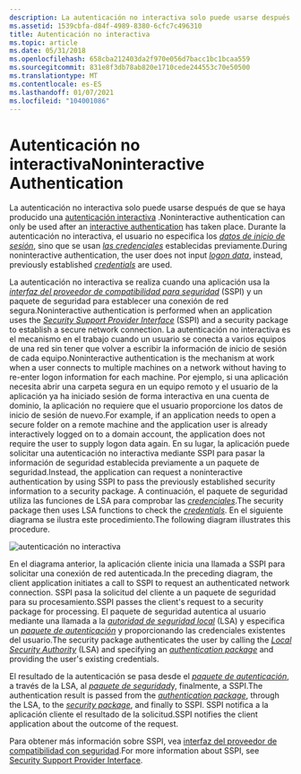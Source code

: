 ```yaml
---
description: La autenticación no interactiva solo puede usarse después de que se haya producido una autenticación interactiva. Durante la autenticación no interactiva, el usuario no especifica los datos de inicio de sesión, sino que se usan las credenciales establecidas previamente.
ms.assetid: 1539cbfa-d84f-4989-8380-6cfc7c496310
title: Autenticación no interactiva
ms.topic: article
ms.date: 05/31/2018
ms.openlocfilehash: 658cba212403da2f970e056d7bacc1bc1bcaa559
ms.sourcegitcommit: 831e8f3db78ab820e1710cede244553c70e50500
ms.translationtype: MT
ms.contentlocale: es-ES
ms.lasthandoff: 01/07/2021
ms.locfileid: "104001086"
---
```

# <a name="noninteractive-authentication"></a><span data-ttu-id="3e4b5-104">Autenticación no interactiva</span><span class="sxs-lookup"><span data-stu-id="3e4b5-104">Noninteractive Authentication</span></span>

<span data-ttu-id="3e4b5-105">La autenticación no interactiva solo puede usarse después de que se haya producido una [autenticación interactiva](interactive-authentication.md) .</span><span class="sxs-lookup"><span data-stu-id="3e4b5-105">Noninteractive authentication can only be used after an [interactive authentication](interactive-authentication.md) has taken place.</span></span> <span data-ttu-id="3e4b5-106">Durante la autenticación no interactiva, el usuario no especifica los [*datos de inicio de sesión*](../secgloss/l-gly.md), sino que se usan [*las credenciales*](../secgloss/c-gly.md) establecidas previamente.</span><span class="sxs-lookup"><span data-stu-id="3e4b5-106">During noninteractive authentication, the user does not input [*logon data*](../secgloss/l-gly.md), instead, previously established [*credentials*](../secgloss/c-gly.md) are used.</span></span>

<span data-ttu-id="3e4b5-107">La autenticación no interactiva se realiza cuando una aplicación usa la [*interfaz del proveedor de compatibilidad para seguridad*](../secgloss/s-gly.md) (SSPI) y un paquete de seguridad para establecer una conexión de red segura.</span><span class="sxs-lookup"><span data-stu-id="3e4b5-107">Noninteractive authentication is performed when an application uses the [*Security Support Provider Interface*](../secgloss/s-gly.md) (SSPI) and a security package to establish a secure network connection.</span></span> <span data-ttu-id="3e4b5-108">La autenticación no interactiva es el mecanismo en el trabajo cuando un usuario se conecta a varios equipos de una red sin tener que volver a escribir la información de inicio de sesión de cada equipo.</span><span class="sxs-lookup"><span data-stu-id="3e4b5-108">Noninteractive authentication is the mechanism at work when a user connects to multiple machines on a network without having to re-enter logon information for each machine.</span></span> <span data-ttu-id="3e4b5-109">Por ejemplo, si una aplicación necesita abrir una carpeta segura en un equipo remoto y el usuario de la aplicación ya ha iniciado sesión de forma interactiva en una cuenta de dominio, la aplicación no requiere que el usuario proporcione los datos de inicio de sesión de nuevo.</span><span class="sxs-lookup"><span data-stu-id="3e4b5-109">For example, if an application needs to open a secure folder on a remote machine and the application user is already interactively logged on to a domain account, the application does not require the user to supply logon data again.</span></span> <span data-ttu-id="3e4b5-110">En su lugar, la aplicación puede solicitar una autenticación no interactiva mediante SSPI para pasar la información de seguridad establecida previamente a un paquete de seguridad.</span><span class="sxs-lookup"><span data-stu-id="3e4b5-110">Instead, the application can request a noninteractive authentication by using SSPI to pass the previously established security information to a security package.</span></span> <span data-ttu-id="3e4b5-111">A continuación, el paquete de seguridad utiliza las funciones de LSA para comprobar las [*credenciales*](../secgloss/c-gly.md).</span><span class="sxs-lookup"><span data-stu-id="3e4b5-111">The security package then uses LSA functions to check the [*credentials*](../secgloss/c-gly.md).</span></span> <span data-ttu-id="3e4b5-112">En el siguiente diagrama se ilustra este procedimiento.</span><span class="sxs-lookup"><span data-stu-id="3e4b5-112">The following diagram illustrates this procedure.</span></span>

![autenticación no interactiva](images/lsasspi2.png)

<span data-ttu-id="3e4b5-114">En el diagrama anterior, la aplicación cliente inicia una llamada a SSPI para solicitar una conexión de red autenticada.</span><span class="sxs-lookup"><span data-stu-id="3e4b5-114">In the preceding diagram, the client application initiates a call to SSPI to request an authenticated network connection.</span></span> <span data-ttu-id="3e4b5-115">SSPI pasa la solicitud del cliente a un paquete de seguridad para su procesamiento.</span><span class="sxs-lookup"><span data-stu-id="3e4b5-115">SSPI passes the client's request to a security package for processing.</span></span> <span data-ttu-id="3e4b5-116">El paquete de seguridad autentica al usuario mediante una llamada a la [*autoridad de seguridad local*](../secgloss/l-gly.md) (LSA) y especifica un [*paquete de autenticación*](../secgloss/a-gly.md) y proporcionando las credenciales existentes del usuario.</span><span class="sxs-lookup"><span data-stu-id="3e4b5-116">The security package authenticates the user by calling the [*Local Security Authority*](../secgloss/l-gly.md) (LSA) and specifying an [*authentication package*](../secgloss/a-gly.md) and providing the user's existing credentials.</span></span>

<span data-ttu-id="3e4b5-117">El resultado de la autenticación se pasa desde el [*paquete de autenticación*](../secgloss/a-gly.md), a través de la LSA, al [*paquete de seguridad*](../secgloss/s-gly.md)y, finalmente, a SSPI.</span><span class="sxs-lookup"><span data-stu-id="3e4b5-117">The authentication result is passed from the [*authentication package*](../secgloss/a-gly.md), through the LSA, to the [*security package*](../secgloss/s-gly.md), and finally to SSPI.</span></span> <span data-ttu-id="3e4b5-118">SSPI notifica a la aplicación cliente el resultado de la solicitud.</span><span class="sxs-lookup"><span data-stu-id="3e4b5-118">SSPI notifies the client application about the outcome of the request.</span></span>

<span data-ttu-id="3e4b5-119">Para obtener más información sobre SSPI, vea [interfaz del proveedor de compatibilidad con seguridad](sspi.md).</span><span class="sxs-lookup"><span data-stu-id="3e4b5-119">For more information about SSPI, see [Security Support Provider Interface](sspi.md).</span></span>

 

 

